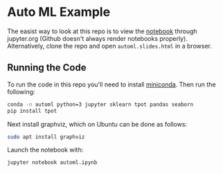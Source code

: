 # Auto ML Example

The easist way to look at this repo is to view the [notebook](https://nbviewer.jupyter.org/github/mspinelli/automl-example/blob/master/automl.ipynb) through jupyter.org (Github doesn't always render notebooks properly). Alternatively, clone the repo and open `automl.slides.html` in a browser.

## Running the Code

To run the code in this repo you'll need to install [miniconda](https://docs.conda.io/en/latest/miniconda.html). Then run the following:

```bash
conda -n automl python=3 jupyter sklearn tpot pandas seaborn 
pip install tpot
```

Next install graphviz, which on Ubuntu can be done as follows:

```bash
sudo apt install graphviz
```

Launch the notebook with:

```bash
jupyter notebook automl.ipynb
```